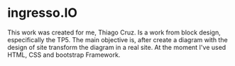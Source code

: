 # ingresso.IO

This work was created for me, Thiago Cruz.
Is a work from block design, especifically the TP5.
The main objective is, after create a diagram with the design of site transform the diagram in a real site.
At the moment I've used HTML, CSS and bootstrap Framework.
